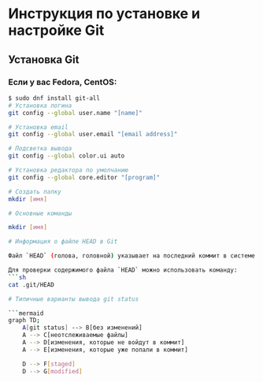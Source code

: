 # Инструкция по установке и настройке Git

## Установка Git

### Если у вас Fedora, CentOS:
```sh
$ sudo dnf install git-all
# Установка логина
git config --global user.name "[name]"

# Установка email
git config --global user.email "[email address]"

# Подсветка вывода
git config --global color.ui auto

# Установка редактора по умолчанию
git config --global core.editor "[program]"

# Создать папку
mkdir [имя]

# Основные команды

mkdir [имя]

# Информация о файле HEAD в Git

Файл `HEAD` (голова, головной) указывает на последний коммит в системе Git. Файл `HEAD` находится в папке `.git`.

Для проверки содержимого файла `HEAD` можно использовать команду:
```sh
cat .git/HEAD

# Типичные варианты вывода git status

```mermaid
graph TD;
    A[git status] --> B[без изменений]
    A --> C[неотслеживаемые файлы]
    A --> D[изменения, которые не войдут в коммит]
    A --> E[изменения, которые уже попали в коммит]

    D --> F[staged]
    D --> G[modified]


